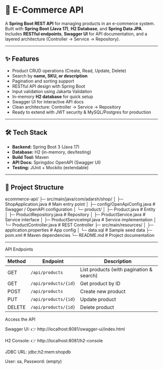 # 🛒 E-Commerce API

A **Spring Boot REST API** for managing products in an e-commerce system.  
Built with **Spring Boot (Java 17)**, **H2 Database**, and **Spring Data JPA**.  
Includes **RESTful endpoints**, **Swagger UI** for API documentation, and a layered architecture (Controller → Service → Repository).

---

## ✨ Features
- Product CRUD operations (Create, Read, Update, Delete)
- Search by **name, SKU, or description**
- Pagination and sorting support
- RESTful API design with Spring Boot
- Input validation using Jakarta Validation
- In-memory **H2 database** for quick setup
- Swagger UI for interactive API docs
- Clean architecture: Controller → Service → Repository
- Ready to extend with JWT security & MySQL/Postgres for production

---

## 🛠️ Tech Stack
- **Backend:** Spring Boot 3 (Java 17)
- **Database:** H2 (in-memory, dev/testing)
- **Build Tool:** Maven
- **API Docs:** Springdoc OpenAPI (Swagger UI)
- **Testing:** JUnit + Mockito (extendable)

---

## 📂 Project Structure
ecommerce-api/
├─ src/main/java/com/adarsh/shop/
│ ├─ ShopApplication.java # Main entry point
│ ├─ config/OpenApiConfig.java # Swagger / OpenAPI configuration
│ └─ product/
│ ├─ Product.java # Entity
│ ├─ ProductRepository.java # Repository
│ ├─ ProductService.java # Service interface
│ ├─ ProductServiceImpl.java # Service implementation
│ └─ ProductController.java # REST Controller
├─ src/main/resources/
│ ├─ application.properties # App config
│ └─ data.sql # Sample seed data
├─ pom.xml # Maven dependencies
└─ README.md # Project documentation


---

API Endpoints

| Method | Endpoint             | Description                              |
| ------ | -------------------- | ---------------------------------------- |
| GET    | `/api/products`      | List products (with pagination & search) |
| GET    | `/api/products/{id}` | Get product by ID                        |
| POST   | `/api/products`      | Create new product                       |
| PUT    | `/api/products/{id}` | Update product                           |
| DELETE | `/api/products/{id}` | Delete product                           |

 Access the API

Swagger UI: 👉 http://localhost:8081/swagger-ui/index.html

H2 Console: 👉 http://localhost:8081/h2-console

JDBC URL: jdbc:h2:mem:shopdb

User: sa, Password: (empty)
